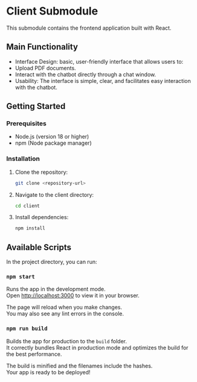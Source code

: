 # Client Submodule

This submodule contains the frontend application built with React.

## Main Functionality
- Interface Design: basic, user-friendly interface that allows users to:
- Upload PDF documents.
- Interact with the chatbot directly through a chat window.
- Usability: The interface is simple, clear, and facilitates easy interaction with the
chatbot.

## Getting Started

### Prerequisites

- Node.js (version 18 or higher)
- npm (Node package manager)

### Installation

1. Clone the repository:
   ```bash
   git clone <repository-url>
   ```

2. Navigate to the client directory:
   ```bash
   cd client
   ```

3. Install dependencies:
   ```bash
   npm install
   ```

## Available Scripts

In the project directory, you can run:

### `npm start`

Runs the app in the development mode.\
Open [http://localhost:3000](http://localhost:3000) to view it in your browser.

The page will reload when you make changes.\
You may also see any lint errors in the console.

### `npm run build`

Builds the app for production to the `build` folder.\
It correctly bundles React in production mode and optimizes the build for the best performance.

The build is minified and the filenames include the hashes.\
Your app is ready to be deployed!